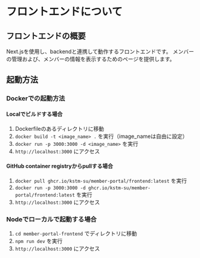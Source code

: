 # フロントエンドについて

## フロントエンドの概要

Next.jsを使用し、backendと連携して動作するフロントエンドです。
メンバーの管理および、メンバーの情報を表示するためのページを提供します。

## 起動方法

### Dockerでの起動方法
#### Localでビルドする場合

1. Dockerfileのあるディレクトリに移動
2. `docker build -t <image_name> .` を実行（image_nameは自由に設定）
3. `docker run -p 3000:3000 -d <image_name>` を実行
4. `http://localhost:3000` にアクセス

#### GitHub container registryからpullする場合
1. `docker pull ghcr.io/kstm-su/member-portal/frontend:latest` を実行
2. `docker run -p 3000:3000 -d ghcr.io/kstm-su/member-portal/frontend:latest` を実行
3. `http://localhost:3000` にアクセス

### Nodeでローカルで起動する場合
1. `cd member-portal-frontend` でディレクトリに移動
2. `npm run dev` を実行
3. `http://localhost:3000` にアクセス

